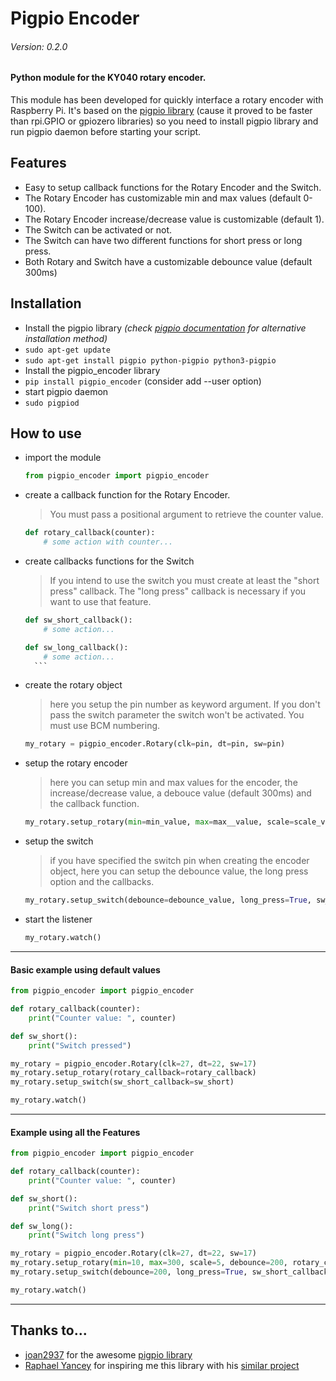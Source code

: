 # Pigpio Encoder

###### Version: 0.2.0


#### Python module for the KY040 rotary encoder.
This module has been developed for quickly interface a rotary encoder with Raspberry Pi.
It's based on the [pigpio library](http://abyz.me.uk/rpi/pigpio/python.html) (cause it proved to be faster than rpi.GPIO or gpiozero libraries) so you need to install pigpio library and run pigpio daemon before starting your script.

## Features
- Easy to setup callback functions for the Rotary Encoder and the Switch.
- The Rotary Encoder has customizable min and max values (default 0-100).
- The Rotary Encoder increase/decrease value is customizable (default 1).
- The Switch can be activated or not.
- The Switch can have two different functions for short press or long press.
- Both Rotary and Switch have a customizable debounce value (default 300ms)

## Installation
- Install the pigpio library *(check [pigpio documentation](http://abyz.me.uk/rpi/pigpio/download.html) for alternative installation method)*
 - `sudo apt-get update`
 - `sudo apt-get install pigpio python-pigpio python3-pigpio`
- Install the pigpio_encoder library
 - `pip install pigpio_encoder` (consider add --user option)
- start pigpio daemon
 - `sudo pigpiod`

## How to use
- import the module
    ```python
    from pigpio_encoder import pigpio_encoder
    ```
- create a callback function for the Rotary Encoder.
    > You must pass a positional argument to retrieve the counter value.

    ```python
    def rotary_callback(counter):
        # some action with counter...
    ```
- create callbacks functions for the Switch
    > If you intend to use the switch you must create at least the "short press" callback. The "long press" callback is necessary if you want to use that feature.

    ```python
    def sw_short_callback():
        # some action...
    ```
    ```python
    def sw_long_callback():
        # some action...
      ```
- create the rotary object
    > here you setup the pin number as keyword argument. If you don't pass the switch parameter the switch won't be activated. You must use BCM numbering.

    ```python
    my_rotary = pigpio_encoder.Rotary(clk=pin, dt=pin, sw=pin)
    ```
- setup the rotary encoder
    > here you can setup min and max values for the encoder, the increase/decrease value, a debouce value (default 300ms) and the callback function.

    ```python
    my_rotary.setup_rotary(min=min_value, max=max__value, scale=scale_value, debounce=debounce_value, rotary_callback=rotary_callback)
    ```
- setup the switch
    > if you have specified the switch pin when creating the encoder object, here you can setup the debounce value, the long press option and the callbacks.

    ```python
    my_rotary.setup_switch(debounce=debounce_value, long_press=True, sw_short_callback=sw_short_callback, sw_long_callback=sw_long_callback)
    ```

- start the listener
    ```python
    my_rotary.watch()
    ```

___
#### Basic example using default values
```python
from pigpio_encoder import pigpio_encoder

def rotary_callback(counter):
    print("Counter value: ", counter)

def sw_short():
    print("Switch pressed")

my_rotary = pigpio_encoder.Rotary(clk=27, dt=22, sw=17)
my_rotary.setup_rotary(rotary_callback=rotary_callback)
my_rotary.setup_switch(sw_short_callback=sw_short)

my_rotary.watch()

```
___

#### Example using all the Features
```python
from pigpio_encoder import pigpio_encoder

def rotary_callback(counter):
    print("Counter value: ", counter)

def sw_short():
    print("Switch short press")

def sw_long():
    print("Switch long press")

my_rotary = pigpio_encoder.Rotary(clk=27, dt=22, sw=17)
my_rotary.setup_rotary(min=10, max=300, scale=5, debounce=200, rotary_callback=rotary_callback)
my_rotary.setup_switch(debounce=200, long_press=True, sw_short_callback=sw_short, sw_long_callback=sw_long)

my_rotary.watch()

```

___

## Thanks to...
- [joan2937](https://github.com/joan2937) for the awesome [pigpio library](https://github.com/joan2937/pigpio)
- [Raphael Yancey](https://github.com/raphaelyancey) for inspiring me this library with his [similar project](https://github.com/raphaelyancey/pyKY040)
